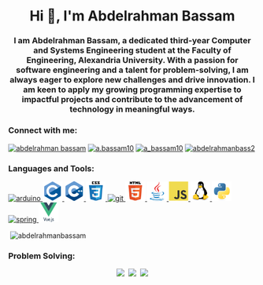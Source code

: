 <h1 align="center">Hi 👋, I'm Abdelrahman Bassam</h1>
<h3 align="center">I am Abdelrahman Bassam, a dedicated third-year Computer and Systems Engineering student at the Faculty of Engineering, Alexandria University. With a passion for software engineering and a talent for problem-solving, I am always eager to explore new challenges and drive innovation. I am keen to apply my growing programming expertise to impactful projects and contribute to the advancement of technology in meaningful ways.</h3>

<h3 align="left">Connect with me:</h3>
<p align="left">
<a href="https://linkedin.com/in/abdelrahman bassam" target="blank"><img align="center" src="https://raw.githubusercontent.com/rahuldkjain/github-profile-readme-generator/master/src/images/icons/Social/linked-in-alt.svg" alt="abdelrahman bassam" height="30" width="40" /></a>
<a href="https://codeforces.com/profile/A.bassam10" target="blank"><img align="center" src="https://raw.githubusercontent.com/rahuldkjain/github-profile-readme-generator/master/src/images/icons/Social/codeforces.svg" alt="a.bassam10" height="30" width="40" /></a>
<a href="https://www.leetcode.com/a_bassam10" target="blank"><img align="center" src="https://raw.githubusercontent.com/rahuldkjain/github-profile-readme-generator/master/src/images/icons/Social/leet-code.svg" alt="a_bassam10" height="30" width="40" /></a>
<a href="https://www.hackerearth.com/abdelrahmanbass2" target="blank"><img align="center" src="https://raw.githubusercontent.com/rahuldkjain/github-profile-readme-generator/master/src/images/icons/Social/hackerearth.svg" alt="abdelrahmanbass2" height="30" width="40" /></a>
</p>


<h3 align="left">Languages and Tools:</h3>
<p align="left"> <a href="https://www.arduino.cc/" target="_blank" rel="noreferrer"> <img src="https://cdn.worldvectorlogo.com/logos/arduino-1.svg" alt="arduino" width="40" height="40"/> </a> <a href="https://www.cprogramming.com/" target="_blank" rel="noreferrer"> <img src="https://raw.githubusercontent.com/devicons/devicon/master/icons/c/c-original.svg" alt="c" width="40" height="40"/> </a> <a href="https://www.w3schools.com/cpp/" target="_blank" rel="noreferrer"> <img src="https://raw.githubusercontent.com/devicons/devicon/master/icons/cplusplus/cplusplus-original.svg" alt="cplusplus" width="40" height="40"/> </a> <a href="https://www.w3schools.com/css/" target="_blank" rel="noreferrer"> <img src="https://raw.githubusercontent.com/devicons/devicon/master/icons/css3/css3-original-wordmark.svg" alt="css3" width="40" height="40"/> </a> <a href="https://git-scm.com/" target="_blank" rel="noreferrer"> <img src="https://www.vectorlogo.zone/logos/git-scm/git-scm-icon.svg" alt="git" width="40" height="40"/> </a> <a href="https://www.w3.org/html/" target="_blank" rel="noreferrer"> <img src="https://raw.githubusercontent.com/devicons/devicon/master/icons/html5/html5-original-wordmark.svg" alt="html5" width="40" height="40"/> </a> <a href="https://www.java.com" target="_blank" rel="noreferrer"> <img src="https://raw.githubusercontent.com/devicons/devicon/master/icons/java/java-original.svg" alt="java" width="40" height="40"/> </a> <a href="https://developer.mozilla.org/en-US/docs/Web/JavaScript" target="_blank" rel="noreferrer"> <img src="https://raw.githubusercontent.com/devicons/devicon/master/icons/javascript/javascript-original.svg" alt="javascript" width="40" height="40"/> </a> <a href="https://www.linux.org/" target="_blank" rel="noreferrer"> <img src="https://raw.githubusercontent.com/devicons/devicon/master/icons/linux/linux-original.svg" alt="linux" width="40" height="40"/> </a> <a href="https://www.python.org" target="_blank" rel="noreferrer"> <img src="https://raw.githubusercontent.com/devicons/devicon/master/icons/python/python-original.svg" alt="python" width="40" height="40"/> </a> <a href="https://spring.io/" target="_blank" rel="noreferrer"> <img src="https://www.vectorlogo.zone/logos/springio/springio-icon.svg" alt="spring" width="40" height="40"/> </a> <a href="https://vuejs.org/" target="_blank" rel="noreferrer"> <img src="https://raw.githubusercontent.com/devicons/devicon/master/icons/vuejs/vuejs-original-wordmark.svg" alt="vuejs" width="40" height="40"/> </a> </p>

<p>&nbsp;<img align="center" src="https://github-readme-stats.vercel.app/api?username=abdelrahmanbassam&show_icons=true&locale=en" alt="abdelrahmanbassam" /></p>


<h3 align="left">Problem Solving:</h3>
<p align="center">
    <a href="https://codeforces.com/profile/A.bassam10"><picture>
            <source media="(prefers-color-scheme: green)" srcset="https://codeforces-readme-stats.vercel.app/api/card?username=A.bassam10&theme=dark" height="225" />
            <source media="(prefers-color-scheme: light)" srcset="https://codeforces-readme-stats.vercel.app/api/card?username=A.bassam10" height="225" />
            <img src="https://codeforces-readme-stats.vercel.app/api/card?username=A.bassam10&theme=dark" height="225" /></picture></a>&nbsp;
    <a href="https://www.leetcode.com/A_bassam10"><picture>
            <source media="(prefers-color-scheme: dark)" srcset="https://leetcard.jacoblin.cool/A_bassam10?ext=heatmap&theme=dark" height="225" />
            <source media="(prefers-color-scheme: light)" srcset="https://leetcard.jacoblin.cool/A_bassam10?ext=heatmap&theme=light" height="225" />
            <img src="https://leetcard.jacoblin.cool/A_bassam10?ext=heatmap&theme=dark" height="225" /></picture></a>&nbsp;
    <a href="https://www.leetcode.com/A_bassam10"><picture>
            <source media="(prefers-color-scheme: dark)" srcset="https://leetcode-badge-showcase.vercel.app/api?username=A_bassam10&theme=black&timestamp=1712145199" height="260" />
            <source media="(prefers-color-scheme: light)" srcset="https://leetcode-badge-showcase.vercel.app/api?username=A_bassam10&theme=light&timestamp=1712145199" height="260" />
            <img src="https://leetcode-badge-showcase.vercel.app/api?username=A_bassam10&theme=black&timestamp=1712145199" height="260" /></picture></a>
</p>
